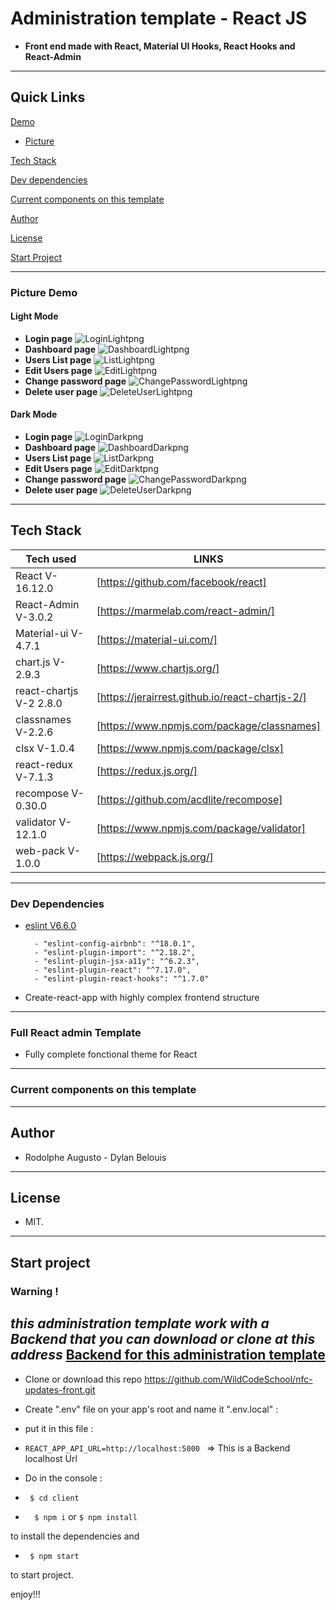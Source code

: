
# Administration template - React JS

  

-  **Front end made with React, Material UI Hooks, React Hooks and React-Admin**

  

---  

## Quick Links


[Demo](#demo)

-  [Picture](#picture-demo)

[Tech Stack](#tech-stack)

[Dev dependencies](#Dev-dependencies)

[Current components on this template](#Current-components-on-this-template)

[Author](#author)

[License](#license)

[Start Project](#Start-project)

---

### Picture Demo

#### Light Mode	

-  **Login page**
![LoginLightpng](login-light.png)
-  **Dashboard page**
![DashboardLightpng](dashboard-light.png)
-  **Users List page**
![ListLightpng](list-with-pagination-light.png)
-  **Edit Users page**
![EditLightpng](edit-users-light.png)
-  **Change password page**
![ChangePasswordLightpng](change-password-light.png)
-  **Delete user page**
![DeleteUserLightpng](delete-with-confirmation-light.png)

  #### Dark Mode

  -  **Login page**
![LoginDarkpng](login-dark.png)
-  **Dashboard page**
![DashboardDarkpng](dashboard-dark.png)
-  **Users List page**
![ListDarkpng](list-with-pagination-dark.png)
-  **Edit Users page**
![EditDarktpng](edit-users-dark.png)
-  **Change password page**
![ChangePasswordDarkpng](change-password-dark.png)
-  **Delete user page**
![DeleteUserDarkpng](delete-with-confirmation-dark.png)

---

  

## Tech Stack
| Tech used | LINKS |
| ------ | ------ |
| React V-16.12.0 | [https://github.com/facebook/react] |
| React-Admin V-3.0.2 | [https://marmelab.com/react-admin/] |
| Material-ui V-4.7.1 | [https://material-ui.com/] |
| chart.js V-2.9.3 | [https://www.chartjs.org/] | 
| react-chartjs V-2 2.8.0 | [https://jerairrest.github.io/react-chartjs-2/] |
| classnames V-2.2.6 | [https://www.npmjs.com/package/classnames] |
| clsx V-1.0.4 | [https://www.npmjs.com/package/clsx] |
| react-redux V-7.1.3 | [https://redux.js.org/] |
| recompose V-0.30.0 | [https://github.com/acdlite/recompose] |
| validator V-12.1.0 | [https://www.npmjs.com/package/validator] |
| web-pack V-1.0.0 | [https://webpack.js.org/] |
---

### Dev Dependencies

- [eslint V6.6.0](https://eslint.org/)
		
		- "eslint-config-airbnb": "^18.0.1",
		- "eslint-plugin-import": "^2.18.2",
		- "eslint-plugin-jsx-a11y": "^6.2.3",
		- "eslint-plugin-react": "^7.17.0",
		- "eslint-plugin-react-hooks": "^1.7.0"

- Create-react-app with highly complex frontend structure

---  

### Full React admin Template

  - Fully complete fonctional theme for React


---

### Current components on this template


  

---

  

## Author

  

- Rodolphe Augusto - Dylan Belouis

  

---

  

## License

  

- MIT.

  

---

  

## Start project

### Warning ! 
***this administration template work with a Backend that you can download or clone at this address***
[Backend for this administration template](https://github.com/WildCodeSchool/nfc-updates-back.git)
---

- Clone or download this repo https://github.com/WildCodeSchool/nfc-updates-front.git

- Create ".env" file  on your app's root and name it ".env.local" : 
- put it in this file :
-  ``` REACT_APP_API_URL=http://localhost:5000  ```  => This is a Backend localhost Url

- Do in the console :

-  ``` $ cd client```

-  ```  $ npm i``` or ``` $ npm install ```

to install the dependencies and

-  ``` $ npm start```

to start project.

  

enjoy!!!